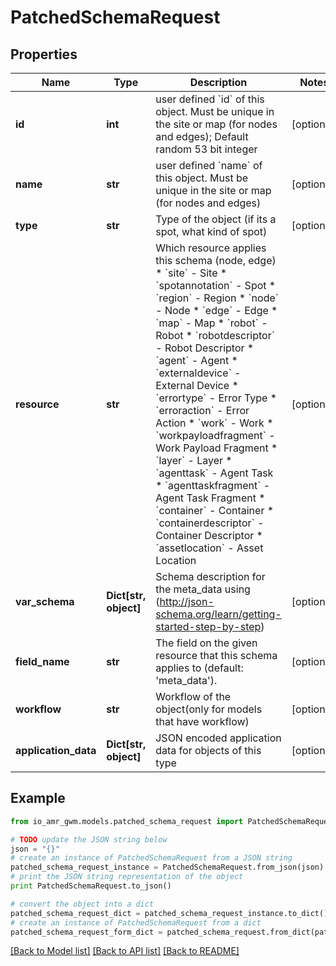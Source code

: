 # PatchedSchemaRequest


## Properties
Name | Type | Description | Notes
------------ | ------------- | ------------- | -------------
**id** | **int** | user defined &#x60;id&#x60; of this object. Must be unique in the site or map (for nodes and edges); Default random 53 bit integer | [optional] 
**name** | **str** | user defined &#x60;name&#x60; of this object. Must be unique in the site or map (for nodes and edges) | [optional] 
**type** | **str** | Type of the object (if its a spot, what kind of spot) | [optional] 
**resource** | **str** | Which resource applies this schema (node, edge)  * &#x60;site&#x60; - Site * &#x60;spotannotation&#x60; - Spot * &#x60;region&#x60; - Region * &#x60;node&#x60; - Node * &#x60;edge&#x60; - Edge * &#x60;map&#x60; - Map * &#x60;robot&#x60; - Robot * &#x60;robotdescriptor&#x60; - Robot Descriptor * &#x60;agent&#x60; - Agent * &#x60;externaldevice&#x60; - External Device * &#x60;errortype&#x60; - Error Type * &#x60;erroraction&#x60; - Error Action * &#x60;work&#x60; - Work * &#x60;workpayloadfragment&#x60; - Work Payload Fragment * &#x60;layer&#x60; - Layer * &#x60;agenttask&#x60; - Agent Task * &#x60;agenttaskfragment&#x60; - Agent Task Fragment * &#x60;container&#x60; - Container * &#x60;containerdescriptor&#x60; - Container Descriptor * &#x60;assetlocation&#x60; - Asset Location | [optional] 
**var_schema** | **Dict[str, object]** | Schema description for the meta_data using (http://json-schema.org/learn/getting-started-step-by-step) | [optional] 
**field_name** | **str** | The field on the given resource that this schema applies to (default: &#39;meta_data&#39;). | [optional] 
**workflow** | **str** | Workflow of the object(only for models that have workflow) | [optional] 
**application_data** | **Dict[str, object]** | JSON encoded application data for objects of this type | [optional] 

## Example

```python
from io_amr_gwm.models.patched_schema_request import PatchedSchemaRequest

# TODO update the JSON string below
json = "{}"
# create an instance of PatchedSchemaRequest from a JSON string
patched_schema_request_instance = PatchedSchemaRequest.from_json(json)
# print the JSON string representation of the object
print PatchedSchemaRequest.to_json()

# convert the object into a dict
patched_schema_request_dict = patched_schema_request_instance.to_dict()
# create an instance of PatchedSchemaRequest from a dict
patched_schema_request_form_dict = patched_schema_request.from_dict(patched_schema_request_dict)
```
[[Back to Model list]](../README.md#documentation-for-models) [[Back to API list]](../README.md#documentation-for-api-endpoints) [[Back to README]](../README.md)


